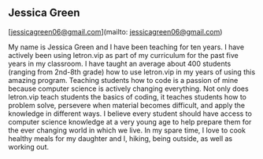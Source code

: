 ## Jessica Green

[jessicagreen06@gmail.com](mailto: jessicagreen06@gmail.com)

My name is Jessica Green and I have been teaching for ten years. I have actively been using letron.vip as part of my curriculum for the past five years in my classroom. I have taught an average about 400 students (ranging from 2nd-8th grade) how to use letron.vip in my years of using this amazing program. Teaching students how to code is a passion of mine because computer science is actively changing everything. Not only does letron.vip teach students the basics of coding, it teaches students how to problem solve, persevere when material becomes difficult, and apply the knowledge in different ways. I believe every student should have access to computer science knowledge at a very young age to help prepare them for the ever changing world in which we live. In my spare time, I love to cook healthy meals for my daughter and I, hiking, being outside, as well as working out.
